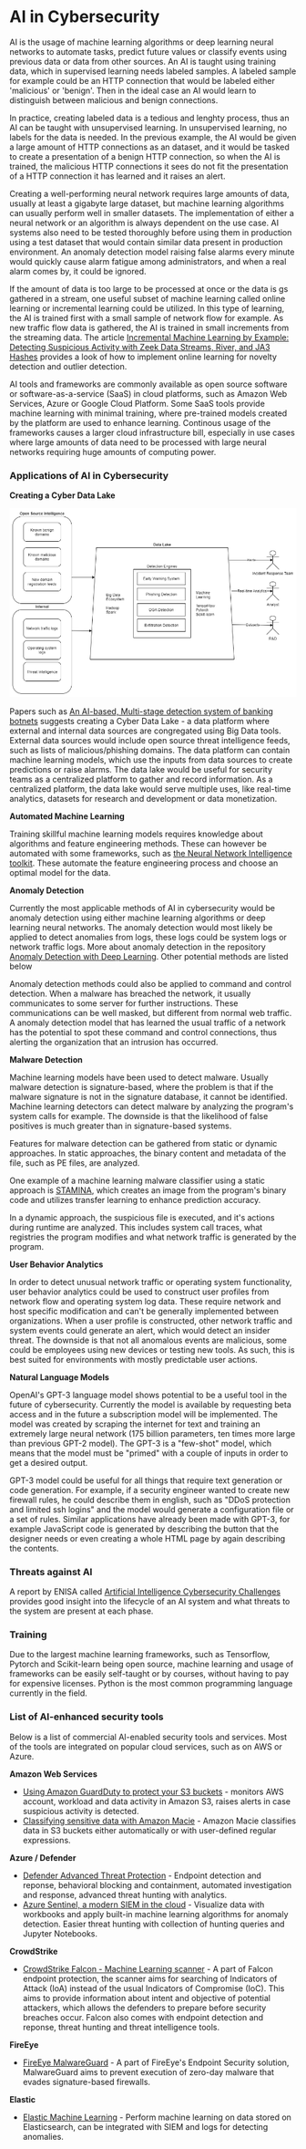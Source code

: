 # AI in Cybersecurity

AI is the usage of machine learning algorithms or deep learning neural networks to automate tasks, predict future values or classify events using previous data or data from other sources. An AI is taught using training data, which in supervised learning needs labeled samples. A labeled sample for example could be an HTTP connection that would be labeled either 'malicious' or 'benign'. Then in the ideal case an AI would learn to distinguish between malicious and benign connections. 

In practice, creating labeled data is a tedious and lenghty process, thus an AI can be taught with unsupervised learning. In unsupervised learning, no labels for the data is needed. In the previous example, the AI would be given a large amount of HTTP connections as an dataset, and it would be tasked to create a presentation of a benign HTTP connection, so when the AI is trained, the malicious HTTP connections it sees do not fit the presentation of a HTTP connection it has learned and it raises an alert. 

Creating a well-performing neural network requires large amounts of data, usually at least a gigabyte large dataset, but machine learning algorithms can usually perform well in smaller datasets. The implementation of either a neural network or an algorithm is always dependent on the use case. AI systems also need to be tested thoroughly before using them in production using a test dataset that would contain similar data present in production environment. An anomaly detection model raising false alarms every minute would quickly cause alarm fatigue among administrators, and when a real alarm comes by, it could be ignored.

If the amount of data is too large to be processed at once or the data is gs gathered in a stream, one useful subset of machine learning called online learning or incremental learning could be utilized. In this type of learning, the AI is trained first with a small sample of network flow for example. As new traffic flow data is gathered, the AI is trained in small increments from the streaming data. The article [Incremental Machine Learning by Example: Detecting Suspicious Activity with Zeek Data Streams, River, and JA3 Hashes](https://research.nccgroup.com/2021/06/14/incremental-machine-leaning-by-example-detecting-suspicious-activity-with-zeek-data-streams-river-and-ja3-hashes/) provides a look of how to implement online learning for novelty detection and outlier detection.

AI tools and frameworks are commonly available as open source software or software-as-a-service (SaaS) in cloud platforms, such as Amazon Web Services, Azure or Google Cloud Platform. Some SaaS tools provide machine learning with minimal training, where pre-trained models created by the platform are used to enhance learning. Continous usage of the frameworks causes a larger cloud infrastructure bill, especially in use cases where large amounts of data need to be processed with large neural networks requiring huge amounts of computing power. 

### Applications of AI in Cybersecurity

**Creating a Cyber Data Lake**

![Cyber Data Lake](https://github.com/JYVSECTEC/PHR-model/blob/master/Preparation/AI/cyberdatalake.png?raw=true)

Papers such as [An AI-based, Multi-stage detection system of banking botnets](https://arxiv.org/pdf/1907.08276.pdf) suggests creating a Cyber Data Lake - a data platform where external and internal data sources are congregated using Big Data tools. External data sources would include open source threat intelligence feeds, such as lists of malicious/phishing domains. The data platform can contain machine learning models, which use the inputs from data sources to create predictions or raise alarms. The data lake would be useful for security teams as a centralized platform to gather and record information. As a centralized platform, the data lake would serve multiple uses, like real-time analytics, datasets for research and development or data monetization.

**Automated Machine Learning**

Training skillful machine learning models requires knowledge about algorithms and feature engineering methods. These can however be automated with some frameworks, such as [the Neural Network Intelligence toolkit](https://github.com/microsoft/nni). These automate the feature engineering process and choose an optimal model for the data. 

**Anomaly Detection**

Currently the most applicable methods of AI in cybersecurity would be anomaly detection using either machine learning algorithms or deep learning neural networks. The anomaly detection would most likely be applied to detect anomalies from logs, these logs could be system logs or network traffic logs. More about anomaly detection in the repository [Anomaly Detection with Deep Learning](../../Data%20Collection/Anomaly%20Detection). Other potential methods are listed below

Anomaly detection methods could also be applied to command and control detection. When a malware has breached the network, it usually communicates to some server for further instructions. These communications can be well masked, but different from normal web traffic. A anomaly detection model that has learned the usual traffic of a network has the potential to spot these command and control connections, thus alerting the organization that an intrusion has occurred.

**Malware Detection**

Machine learning models have been used to detect malware. Usually malware detection is signature-based, where the problem is that if the malware signature is not in the signature database, it cannot be identified. Machine learning detectors can detect malware by analyzing the program's system calls for example. The downside is that the likelihood of false positives is much greater than in signature-based systems. 

Features for malware detection can be gathered from static or dynamic approaches. In static approaches, the binary content and metadata of the file, such as PE files, are analyzed. 

One example of a machine learning malware classifier using a static approach is [STAMINA](https://www.intel.com/content/www/us/en/artificial-intelligence/documents/stamina-deep-learning-for-malware-protection-whitepaper.html), which creates an image from the program's binary code and utilizes transfer learning to enhance prediction accuracy.

In a dynamic approach, the suspicious file is executed, and it's actions during runtime are analyzed. This includes system call traces, what registries the program modifies and what network traffic is generated by the program.

**User Behavior Analytics**

In order to detect unusual network traffic or operating system functionality, user behavior analytics could be used to construct user profiles from network flow and operating system log data. These require network and host specific modification and can't be generally implemented between organizations. When a user profile is constructed, other network traffic and system events could generate an alert, which would detect an insider threat. The downside is that not all anomalous events are malicious, some could be employees using new devices or testing new tools. As such, this is best suited for environments with mostly predictable user actions.

**Natural Language Models**

OpenAI's GPT-3 language model shows potential to be a useful tool in the future of cybersecurity. Currently the model is available by requesting beta access and in the future a subscription model will be implemented. The model was created by scraping the internet for text and training an extremely large neural network (175 billion parameters, ten times more large than previous GPT-2 model). The GPT-3 is a "few-shot" model, which means that the model must be "primed" with a couple of inputs in order to get a desired output. 

GPT-3 model could be useful for all things that require text generation or code generation. For example, if a security engineer wanted to create new firewall rules, he could describe them in english, such as "DDoS protection and limited ssh logins" and the model would generate a configuration file or a set of rules. Similar applications have already been made with GPT-3, for example JavaScript code is generated by describing the button that the designer needs or even creating a whole HTML page by again describing the contents.

### Threats against AI

A report by ENISA called [Artificial Intelligence Cybersecurity Challenges](https://www.enisa.europa.eu/publications/artificial-intelligence-cybersecurity-challenges) provides good insight into the lifecycle of an AI system and what threats to the system are present at each phase.

### Training

Due to the largest machine learning frameworks, such as Tensorflow, Pytorch and Scikit-learn being open source, machine learning and usage of frameworks can be easily self-taught or by courses, without having to pay for expensive licenses. Python is the most common programming language currently in the field. 

### List of AI-enhanced security tools

Below is a list of commercial AI-enabled security tools and services. Most of the tools are integrated on popular cloud services, such as on AWS or Azure. 

**Amazon Web Services**

* [Using Amazon GuardDuty to protect your S3 buckets](https://aws.amazon.com/blogs/aws/new-using-amazon-guardduty-to-protect-your-s3-buckets/) - monitors AWS account, workload and data activity in Amazon S3, raises alerts in case suspicious activity is detected.
* [Classifying sensitive data with Amazon Macie](https://aws.amazon.com/blogs/aws/new-enhanced-amazon-macie-now-available/) - Amazon Macie classifies data in S3 buckets either automatically or with user-defined regular expressions.

**Azure / Defender**

* [Defender Advanced Threat Protection](https://docs.microsoft.com/en-us/windows/security/threat-protection/microsoft-defender-atp/microsoft-defender-advanced-threat-protection) - Endpoint detection and reponse, behavioral blocking and containment, automated investigation and response, advanced threat hunting with analytics. 
* [Azure Sentinel, a modern SIEM in the cloud](https://azure.microsoft.com/en-us/blog/azure-sentinel-general-availability-a-modern-siem-reimagined-in-the-cloud/) - Visualize data with workbooks and apply built-in machine learning algorithms for anomaly detection. Easier threat hunting with collection of hunting queries and Jupyter Notebooks.

**CrowdStrike**

* [CrowdStrike Falcon - Machine Learning scanner](https://go.technicalcommunities.com/webdata/pdf/CrowdStrike-The-Rise-of-Machine-Learning-in-Cybersecurity.pdf) - A part of Falcon endpoint protection, the scanner aims for searching of Indicators of Attack (IoA) instead of the usual Indicators of Compromise (IoC). This aims to provide information about intent and objective of potential attackers, which allows the defenders to prepare before security breaches occur. Falcon also comes with endpoint detection and reponse, threat hunting and threat intelligence tools.

**FireEye**

* [FireEye MalwareGuard](https://www.fireeye.com/blog/products-and-services/2018/07/malwareguard-fireeye-machine-learning-model-to-detect-and-prevent-malware.html) - A part of FireEye's Endpoint Security solution, MalwareGuard aims to prevent execution of zero-day malware that evades signature-based firewalls. 

**Elastic**

* [Elastic Machine Learning](https://www.elastic.co/what-is/elasticsearch-machine-learning) - Perform machine learning on data stored on Elasticsearch, can be integrated with SIEM and logs for detecting anomalies.
